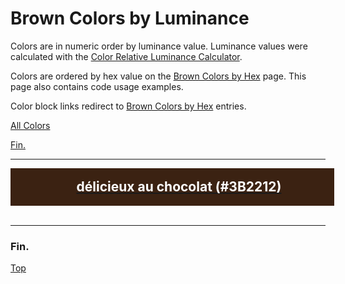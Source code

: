 <!--suppress HtmlUnknownTarget -->
<style>
  div.color-block {
    text-align: center;
  }

  .color-block {
    width: 100%;
    margin: 0;
    padding: 0.5em;
  }

  .black-pass {
    color: black;
  }

  .white-pass {
    color: white;
  }
</style>

# Brown Colors by Luminance

Colors are in numeric order by luminance value. Luminance values were calculated with the
<a href="https://contrastchecker.online/color-relative-luminance-calculator" target="_blank" rel="noopener noreferrer">Color Relative Luminance Calculator</a>.

Colors are ordered by hex value on the [Brown Colors by Hex](./brown-colors-by-hex.md) page.
This page also contains code usage examples.

Color block links redirect to [Brown Colors by Hex](./brown-colors-by-hex.md) entries.

[All Colors](../all-colors.md)

[Fin.](#fin)

----

<!-- luminance: 0.021175342 -->
<div class="color-block" style="background: #3B2212;">
  <a href="./brown-colors-by-hex.html#délicieux-au-chocolat-3b2212">
    <h2 class="color-block white-pass">délicieux au chocolat (#3B2212)</h2>
  </a>
</div>
<br/> <!-- only after last entry -->

----

### Fin.

[Top](#brown-colors-by-luminance)
